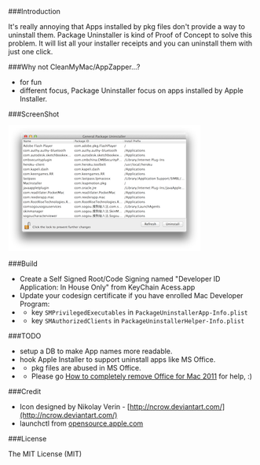 ###Introduction

It's really annoying that Apps installed by pkg files don't provide a way to uninstall them. Package Uninstaller is kind of Proof of Concept to solve this problem. It will list all your installer receipts and you can uninstall them with just one click.

###Why not CleanMyMac/AppZapper...?

* for fun
* different focus, Package Uninstaller focus on apps installed by Apple Installer.

###ScreenShot

<img src="doc/overview.png">

###Build

* Create a Self Signed Root/Code Signing named "Developer ID Application: In House Only" from KeyChain Acess.app
* Update your codesign certificate if you have enrolled Mac Developer Program:
* * key `SMPrivilegedExecutables` in `PackageUninstallerApp-Info.plist`
* * key `SMAuthorizedClients` in `PackageUninstallerHelper-Info.plist`


###TODO

* setup a DB to make App names more readable.
* hook Apple Installer to support uninstall apps like MS Office.
* * pkg files are abused in MS Office.
* * Please go [How to completely remove Office for Mac 2011](http://support.microsoft.com/kb/2398768) for help, :)

###Credit
* Icon designed by Nikolay Verin - [http://ncrow.deviantart.com/](http://ncrow.deviantart.com/)
* launchctl from [opensource.apple.com](http://www.opensource.apple.com/source/launchd/launchd-442.26.2/)

###License

The MIT License (MIT)